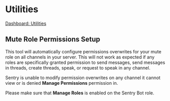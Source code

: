 # Utilities

[Dashboard: Utilities](https://sentrybot.gg/dashboard/utilities)

## Mute Role Permissions Setup

This tool will automatically configure permissions overwrites for your mute role on all channels in your server. This
will not work as expected if any roles are specifically granted permission to send messages, send messages in threads,
create threads, speak, or request to speak in any channel.

Sentry is unable to modify permission overwrites on any channel it cannot view or is denied **Manage Permissions**
permission in.

Please make sure that **Manage Roles** is enabled on the Sentry Bot role.
